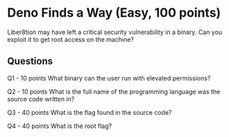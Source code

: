 # Deno Finds a Way (Easy, 100 points)

Liber8tion may have left a critical security vulnerability in a binary. Can you exploit it to get root access on the machine?

## Questions
Q1 - 10 points
What binary can the user run with elevated permissions?

Q2 - 10 points
What is the full name of the programming language was the source code written in?

Q3 - 40 points
What is the flag found in the source code?

Q4 - 40 points
What is the root flag?
